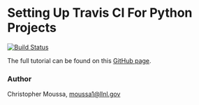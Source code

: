 # Setting Up Travis CI For Python Projects

[![Build Status](https://travis-ci.com/cmoussa1/Travis-CI-for-Python.svg?branch=master)](https://travis-ci.com/cmoussa1/Travis-CI-for-Python)

The full tutorial can be found on this [GitHub page](https://cmoussa1.github.io/Travis-CI-for-Python/).

### Author

Christopher Moussa, moussa1@llnl.gov

